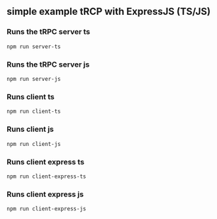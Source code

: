 ## simple example tRCP with ExpressJS (TS/JS)

### Runs the tRPC server ts

```
npm run server-ts
```

### Runs the tRPC server js

```
npm run server-js
```

### Runs client ts

```
npm run client-ts
```

### Runs client js

```
npm run client-js
```

### Runs client express ts

```
npm run client-express-ts
```

### Runs client express js

```
npm run client-express-js
```
